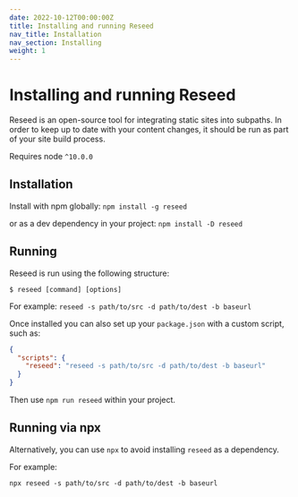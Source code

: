 ```yaml
---
date: 2022-10-12T00:00:00Z
title: Installing and running Reseed
nav_title: Installation
nav_section: Installing
weight: 1
---
```

# Installing and running Reseed

Reseed is an open-source tool for integrating static sites into subpaths. In order to keep up to date with your content changes, it should be run as part of your site build process.

Requires node `^10.0.0`

## Installation

Install with npm globally: `npm install -g reseed`

or as a dev dependency in your project: `npm install -D reseed`

## Running

Reseed is run using the following structure:

```
$ reseed [command] [options]
```

For example: `reseed -s path/to/src -d path/to/dest -b baseurl`

Once installed you can also set up your `package.json` with a custom script, such as:

```JSON
{
  "scripts": {
    "reseed": "reseed -s path/to/src -d path/to/dest -b baseurl"
  }
}
```

Then use `npm run reseed` within your project.

## Running via npx

Alternatively, you can use `npx` to avoid installing `reseed` as a dependency.

For example:

```
npx reseed -s path/to/src -d path/to/dest -b baseurl
```